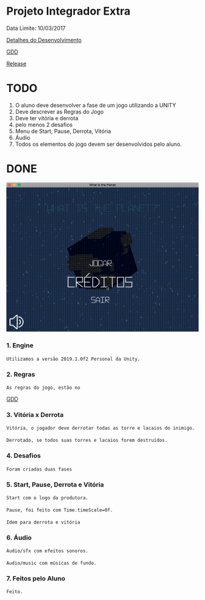# Projeto Integrador Extra

  Data Limite: 10/03/2017
  
  [Detalhes do Desenvolvimento](doc/what-is-the-planet.pdf)

  [GDD](doc/gdd.pdf)

  [Release](https://github.com/humbertodias/unity-projeto-integrador-extra/releases)
  

# TODO

  1. O aluno deve desenvolver a fase de um jogo utilizando a UNITY 
  2. Deve descrever as Regras do Jogo 
  3. Deve ter vitória e derrota
  4. pelo menos 2 desafios 
  5. Menu de Start, Pause, Derrota, Vitória 
  6. Áudio 
  7. Todos os elementos do jogo devem ser desenvolvidos pelo aluno.


# DONE

  ![Demo](doc/demo.gif)

### 1. Engine

	Utilizamos a versão 2019.1.0f2 Personal da Unity.

### 2. Regras

	As regras do jogo, estão no 
[GDD](doc/gdd.pdf)

### 3. Vitória x Derrota

	Vitória, o jogador deve derrotar todas as torre e lacaios do inimigo.
	
	Derrotado, se todos suas torres e lacaios forem destruídos.

### 4. Desafios

	Foram criadas duas fases

### 5. Start, Pause, Derrota e Vitória
	
	Start com o logo da produtora.
		
	Pause, foi feito com Time.timeScale=0f.
		
	Idem para derrota e vitória

### 6. Áudio

	Audio/sfx com efeitos sonoros.
	
	Audio/music com músicas de fundo.

### 7. Feitos pelo Aluno

	Feito.